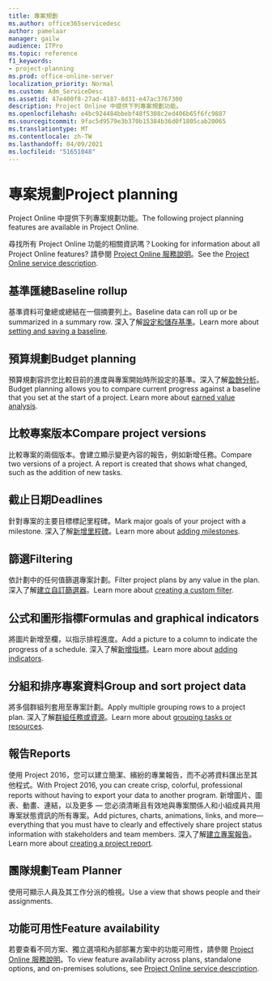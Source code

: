 ```yaml
---
title: 專案規劃
ms.author: office365servicedesc
author: pamelaar
manager: gailw
audience: ITPro
ms.topic: reference
f1_keywords:
- project-planning
ms.prod: office-online-server
localization_priority: Normal
ms.custom: Adm_ServiceDesc
ms.assetid: 47e400f8-27ad-4187-8d31-e47ac3767300
description: Project Online 中提供下列專案規劃功能。
ms.openlocfilehash: e4bc924484bbebf48f5308c2ed406b65f6fc9887
ms.sourcegitcommit: 9fac5d9579e3b370b15384b36d0f1805cab20065
ms.translationtype: MT
ms.contentlocale: zh-TW
ms.lasthandoff: 04/09/2021
ms.locfileid: "51651048"
---
```

# <a name="project-planning"></a><span data-ttu-id="14f00-103">專案規劃</span><span class="sxs-lookup"><span data-stu-id="14f00-103">Project planning</span></span>

<span data-ttu-id="14f00-104">Project Online 中提供下列專案規劃功能。</span><span class="sxs-lookup"><span data-stu-id="14f00-104">The following project planning features are available in Project Online.</span></span>
  
<span data-ttu-id="14f00-105">尋找所有 Project Online 功能的相關資訊嗎？</span><span class="sxs-lookup"><span data-stu-id="14f00-105">Looking for information about all Project Online features?</span></span> <span data-ttu-id="14f00-106">請參閱 [Project Online 服務說明](project-online-service-description.md)。</span><span class="sxs-lookup"><span data-stu-id="14f00-106">See the [Project Online service description](project-online-service-description.md).</span></span>
  
## <a name="baseline-rollup"></a><span data-ttu-id="14f00-107">基準匯總</span><span class="sxs-lookup"><span data-stu-id="14f00-107">Baseline rollup</span></span>

<span data-ttu-id="14f00-108">基準資料可彙總或總結在一個摘要列上。</span><span class="sxs-lookup"><span data-stu-id="14f00-108">Baseline data can roll up or be summarized in a summary row.</span></span> <span data-ttu-id="14f00-109">深入了解[設定和儲存基準](https://go.microsoft.com/fwlink/p/?LinkId=271346)。</span><span class="sxs-lookup"><span data-stu-id="14f00-109">Learn more about [setting and saving a baseline](https://go.microsoft.com/fwlink/p/?LinkId=271346).</span></span>
  
## <a name="budget-planning"></a><span data-ttu-id="14f00-110">預算規劃</span><span class="sxs-lookup"><span data-stu-id="14f00-110">Budget planning</span></span>

<span data-ttu-id="14f00-p103">預算規劃容許您比較目前的進度與專案開始時所設定的基準。深入了解[盈餘分析](https://go.microsoft.com/fwlink/p/?LinkId=271336)。</span><span class="sxs-lookup"><span data-stu-id="14f00-p103">Budget planning allows you to compare current progress against a baseline that you set at the start of a project. Learn more about [earned value analysis](https://go.microsoft.com/fwlink/p/?LinkId=271336).</span></span>
  
## <a name="compare-project-versions"></a><span data-ttu-id="14f00-113">比較專案版本</span><span class="sxs-lookup"><span data-stu-id="14f00-113">Compare project versions</span></span>

<span data-ttu-id="14f00-p104">比較專案的兩個版本。會建立顯示變更內容的報告，例如新增任務。</span><span class="sxs-lookup"><span data-stu-id="14f00-p104">Compare two versions of a project. A report is created that shows what changed, such as the addition of new tasks.</span></span>
  
## <a name="deadlines"></a><span data-ttu-id="14f00-116">截止日期</span><span class="sxs-lookup"><span data-stu-id="14f00-116">Deadlines</span></span>

<span data-ttu-id="14f00-117">針對專案的主要目標標記里程碑。</span><span class="sxs-lookup"><span data-stu-id="14f00-117">Mark major goals of your project with a milestone.</span></span> <span data-ttu-id="14f00-118">深入了解[新增里程碑](https://go.microsoft.com/fwlink/p/?LinkId=271339)。</span><span class="sxs-lookup"><span data-stu-id="14f00-118">Learn more about [adding milestones](https://go.microsoft.com/fwlink/p/?LinkId=271339).</span></span>
  
## <a name="filtering"></a><span data-ttu-id="14f00-119">篩選</span><span class="sxs-lookup"><span data-stu-id="14f00-119">Filtering</span></span>

<span data-ttu-id="14f00-120">依計劃中的任何值篩選專案計劃。</span><span class="sxs-lookup"><span data-stu-id="14f00-120">Filter project plans by any value in the plan.</span></span> <span data-ttu-id="14f00-121">深入了解[建立自訂篩選器](https://go.microsoft.com/fwlink/p/?LinkId=271341)。</span><span class="sxs-lookup"><span data-stu-id="14f00-121">Learn more about [creating a custom filter](https://go.microsoft.com/fwlink/p/?LinkId=271341).</span></span>
  
## <a name="formulas-and-graphical-indicators"></a><span data-ttu-id="14f00-122">公式和圖形指標</span><span class="sxs-lookup"><span data-stu-id="14f00-122">Formulas and graphical indicators</span></span>

<span data-ttu-id="14f00-123">將圖片新增至欄，以指示排程進度。</span><span class="sxs-lookup"><span data-stu-id="14f00-123">Add a picture to a column to indicate the progress of a schedule.</span></span> <span data-ttu-id="14f00-124">深入了解[新增指標](https://go.microsoft.com/fwlink/p/?LinkId=271340)。</span><span class="sxs-lookup"><span data-stu-id="14f00-124">Learn more about [adding indicators](https://go.microsoft.com/fwlink/p/?LinkId=271340).</span></span>
  
## <a name="group-and-sort-project-data"></a><span data-ttu-id="14f00-125">分組和排序專案資料</span><span class="sxs-lookup"><span data-stu-id="14f00-125">Group and sort project data</span></span>

<span data-ttu-id="14f00-126">將多個群組列套用至專案計劃。</span><span class="sxs-lookup"><span data-stu-id="14f00-126">Apply multiple grouping rows to a project plan.</span></span> <span data-ttu-id="14f00-127">深入了解[群組任務或資源](https://go.microsoft.com/fwlink/p/?LinkId=271326)。</span><span class="sxs-lookup"><span data-stu-id="14f00-127">Learn more about [grouping tasks or resources](https://go.microsoft.com/fwlink/p/?LinkId=271326).</span></span>
  
## <a name="reports"></a><span data-ttu-id="14f00-128">報告</span><span class="sxs-lookup"><span data-stu-id="14f00-128">Reports</span></span>

<span data-ttu-id="14f00-129">使用 Project 2016，您可以建立簡潔、繽紛的專業報告，而不必將資料匯出至其他程式。</span><span class="sxs-lookup"><span data-stu-id="14f00-129">With Project 2016, you can create crisp, colorful, professional reports without having to export your data to another program.</span></span> <span data-ttu-id="14f00-130">新增圖片、圖表、動畫、連結，以及更多 &mdash; 您必須清晰且有效地與專案關係人和小組成員共用專案狀態資訊的所有專案。</span><span class="sxs-lookup"><span data-stu-id="14f00-130">Add pictures, charts, animations, links, and more&mdash;everything that you must have to clearly and effectively share project status information with stakeholders and team members.</span></span> <span data-ttu-id="14f00-131">深入了解[建立專案報告](https://go.microsoft.com/fwlink/p/?LinkId=271349)。</span><span class="sxs-lookup"><span data-stu-id="14f00-131">Learn more about [creating a project report](https://go.microsoft.com/fwlink/p/?LinkId=271349).</span></span>
  
## <a name="team-planner"></a><span data-ttu-id="14f00-132">團隊規劃</span><span class="sxs-lookup"><span data-stu-id="14f00-132">Team Planner</span></span>

<span data-ttu-id="14f00-133">使用可顯示人員及其工作分派的檢視。</span><span class="sxs-lookup"><span data-stu-id="14f00-133">Use a view that shows people and their assignments.</span></span> 
  
## <a name="feature-availability"></a><span data-ttu-id="14f00-134">功能可用性</span><span class="sxs-lookup"><span data-stu-id="14f00-134">Feature availability</span></span>

<span data-ttu-id="14f00-135">若要查看不同方案、獨立選項和內部部署方案中的功能可用性，請參閱 [Project Online 服務說明](project-online-service-description.md)。</span><span class="sxs-lookup"><span data-stu-id="14f00-135">To view feature availability across plans, standalone options, and on-premises solutions, see [Project Online service description](project-online-service-description.md).</span></span>
  